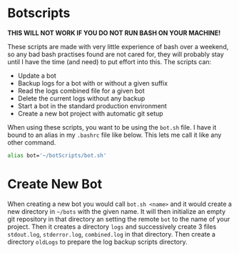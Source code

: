# Botscripts

**THIS WILL NOT WORK IF YOU DO NOT RUN BASH ON YOUR MACHINE!**

These scripts are made with very little experience of bash over a weekend, so any bad bash practises found are not cared for, they will probably stay until I have the time (and need) to put effort into this. The scripts can:
  - Update a bot
  - Backup logs for a bot with or without a given suffix
  - Read the logs combined file for a given bot
  - Delete the current logs without any backup
  - Start a bot in the standard production environment
  - Create a new bot project with automatic git setup

When using these scripts, you want to be using the `bot.sh` file. I have it bound to an alias in my `.bashrc` file like below. This lets me call it like any other command.

```bash
alias bot='~/botScripts/bot.sh'
```

# Create New Bot

When creating a new bot you would call `bot.sh <name>` and it would create a new directory in `~/bots` with the given name.
It will then initialize an empty git repository in that directory an setting the remote `bot` to the name of your project.
Then it creates a directory `logs` and successively create 3 files `stdout.log`, `stderror.log`, `combined.log` in that directory. 
Then create a directory `oldLogs` to prepare the log backup scripts directory.
